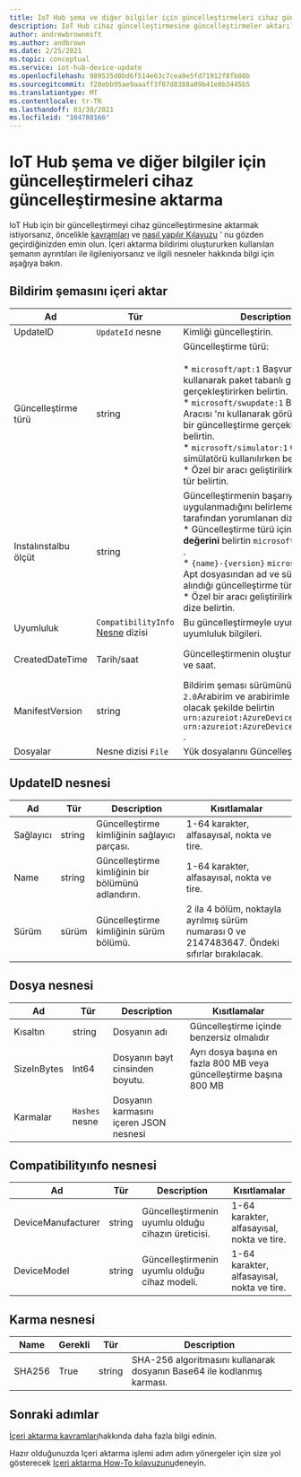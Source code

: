 ```yaml
---
title: IoT Hub şema ve diğer bilgiler için güncelleştirmeleri cihaz güncelleştirmesine aktarma | Microsoft Docs
description: IoT Hub cihaz güncelleştirmesine güncelleştirmeler aktarılırken kullanılan şema ve diğer ilgili bilgiler (nesneler dahil).
author: andrewbrownmsft
ms.author: andbrown
ms.date: 2/25/2021
ms.topic: conceptual
ms.service: iot-hub-device-update
ms.openlocfilehash: 989535d0bd6f514e63c7cea9e5fd71912f8fb08b
ms.sourcegitcommit: f28ebb95ae9aaaff3f87d8388a09b41e0b3445b5
ms.translationtype: MT
ms.contentlocale: tr-TR
ms.lasthandoff: 03/30/2021
ms.locfileid: "104780166"
---
```

# <a name="importing-updates-into-device-update-for-iot-hub---schema-and-other-information"></a>IoT Hub şema ve diğer bilgiler için güncelleştirmeleri cihaz güncelleştirmesine aktarma
IoT Hub için bir güncelleştirmeyi cihaz güncelleştirmesine aktarmak istiyorsanız, öncelikle [kavramları](import-concepts.md) ve [nasıl yapılır Kılavuzu](import-update.md) ' nu gözden geçirdiğinizden emin olun. İçeri aktarma bildirimi oluştururken kullanılan şemanın ayrıntıları ile ilgileniyorsanız ve ilgili nesneler hakkında bilgi için aşağıya bakın.

## <a name="import-manifest-schema"></a>Bildirim şemasını içeri aktar

| Ad | Tür | Description | Kısıtlamalar |
| --------- | --------- | --------- | --------- |
| UpdateID | `UpdateId` nesne | Kimliği güncelleştirin. |
| Güncelleştirme türü | string | Güncelleştirme türü: <br/><br/> * `microsoft/apt:1` Başvuru Aracısı 'nı kullanarak paket tabanlı güncelleştirme gerçekleştirirken belirtin.<br/> * `microsoft/swupdate:1` Başvuru Aracısı 'nı kullanarak görüntü tabanlı bir güncelleştirme gerçekleştirirken belirtin.<br/> * `microsoft/simulator:1` Örnek aracı simülatörü kullanılırken belirtin.<br/> * Özel bir aracı geliştirilirken özel bir tür belirtin. | Biçim: <br/> `{provider}/{type}:{typeVersion}`<br/><br/> En fazla 32 karakter toplamı |
| Instalınstalbu ölçüt | string | Güncelleştirmenin başarıyla uygulanıp uygulanmadığını belirleme aracı tarafından yorumlanan dize:  <br/> * Güncelleştirme türü için SWVersion **değerini** belirtin `microsoft/swupdate:1` .<br/> * `{name}-{version}` `microsoft/apt:1` Apt dosyasından ad ve sürümün alındığı güncelleştirme türünü belirtin.<br/> * Özel bir aracı geliştirilirken özel bir dize belirtin.<br/> | En fazla 64 karakter |
| Uyumluluk | `CompatibilityInfo` [Nesne](#compatibilityinfo-object) dizisi | Bu güncelleştirmeyle uyumlu cihaz uyumluluk bilgileri. | En fazla 10 öğe |
| CreatedDateTime | Tarih/saat | Güncelleştirmenin oluşturulduğu tarih ve saat. | Sınırlandırılmış ISO 8601 tarih ve saat biçimi, UTC olarak |
| ManifestVersion | string | Bildirim şeması sürümünü içeri aktarın. `2.0`Arabirim ve arabirimle uyumlu olacak şekilde belirtin `urn:azureiot:AzureDeviceUpdateCore:1` `urn:azureiot:AzureDeviceUpdateCore:4` . | Olmalıdır `2.0` |
| Dosyalar | Nesne dizisi `File` | Yük dosyalarını Güncelleştir | En fazla 5 dosya |

## <a name="updateid-object"></a>UpdateID nesnesi

| Ad | Tür | Description | Kısıtlamalar |
| --------- | --------- | --------- | --------- |
| Sağlayıcı | string | Güncelleştirme kimliğinin sağlayıcı parçası. | 1-64 karakter, alfasayısal, nokta ve tire. |
| Name | string | Güncelleştirme kimliğinin bir bölümünü adlandırın. | 1-64 karakter, alfasayısal, nokta ve tire. |
| Sürüm | sürüm | Güncelleştirme kimliğinin sürüm bölümü. | 2 ila 4 bölüm, noktayla ayrılmış sürüm numarası 0 ve 2147483647. Öndeki sıfırlar bırakılacak. |

## <a name="file-object"></a>Dosya nesnesi

| Ad | Tür | Description | Kısıtlamalar |
| --------- | --------- | --------- | --------- |
| Kısaltın | string | Dosyanın adı | Güncelleştirme içinde benzersiz olmalıdır |
| SizeInBytes | Int64 | Dosyanın bayt cinsinden boyutu. | Ayrı dosya başına en fazla 800 MB veya güncelleştirme başına 800 MB |
| Karmalar | `Hashes` nesne | Dosyanın karmasını içeren JSON nesnesi |

## <a name="compatibilityinfo-object"></a>Compatibilityınfo nesnesi

| Ad | Tür | Description | Kısıtlamalar |
| --- | --- | --- | --- |
| DeviceManufacturer | string | Güncelleştirmenin uyumlu olduğu cihazın üreticisi. | 1-64 karakter, alfasayısal, nokta ve tire. |
| DeviceModel | string | Güncelleştirmenin uyumlu olduğu cihaz modeli. | 1-64 karakter, alfasayısal, nokta ve tire. |

## <a name="hashes-object"></a>Karma nesnesi

| Name | Gerekli | Tür | Description |
| --------- | --------- | --------- | --------- |
| SHA256 | True | string | SHA-256 algoritmasını kullanarak dosyanın Base64 ile kodlanmış karması. |

## <a name="next-steps"></a>Sonraki adımlar

[İçeri aktarma kavramları](./import-concepts.md)hakkında daha fazla bilgi edinin.

Hazır olduğunuzda Içeri aktarma işlemi adım adım yönergeler için size yol gösterecek [Içeri aktarma How-To kılavuzunu](./import-update.md)deneyin.
